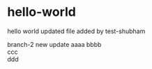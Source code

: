 # hello-world
hello world
updated file
added by test-shubham


branch-2
new update
aaaa
bbbb  
ccc  
ddd
